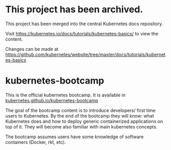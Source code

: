 # This project has been archived.

This project has been merged into the central Kubernetes docs repository.

Visit https://kubernetes.io/docs/tutorials/kubernetes-basics/ to view the content.

Changes can be made at https://github.com/kubernetes/website/tree/master/docs/tutorials/kubernetes-basics

# kubernetes-bootcamp
This is the official kubernetes bootcamp. It is available in [kubernetes.github.io/kubernetes-bootcamp](https://kubernetes.github.io/kubernetes-bootcamp/)

The goal of the bootcamp content is to introduce developers/ first time users to Kubernetes. By the end of the bootcamp they will know: what Kubernetes does and how to deploy generic containerized applications on top of it.
They will become also familiar with main kubernetes concepts.

The bootcamp assumes users have some knowledge of software containers (Docker, rkt, etc).
